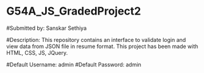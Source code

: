 # G54A_JS_GradedProject2
#Submitted by: Sanskar Sethiya

#Description: This repository contains an interface to validate login and view data from JSON file in resume format. This project has been made with HTML, CSS, JS, JQuery.

#Default Username: admin
#Default Password: admin
